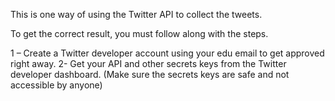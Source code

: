 This is one way of using the Twitter API to collect the tweets.

To get the correct result, you must follow along with the steps.

1 – Create a Twitter developer account using your edu email to get approved right away.
2- Get your API and other secrets keys from the Twitter developer dashboard. (Make sure the secrets keys are safe and not accessible by anyone)
